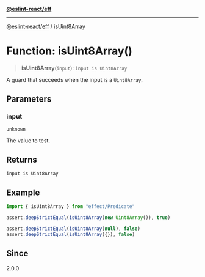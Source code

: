 [**@eslint-react/eff**](../README.md)

***

[@eslint-react/eff](../README.md) / isUint8Array

# Function: isUint8Array()

> **isUint8Array**(`input`): `input is Uint8Array`

A guard that succeeds when the input is a `Uint8Array`.

## Parameters

### input

`unknown`

The value to test.

## Returns

`input is Uint8Array`

## Example

```ts
import { isUint8Array } from "effect/Predicate"

assert.deepStrictEqual(isUint8Array(new Uint8Array()), true)

assert.deepStrictEqual(isUint8Array(null), false)
assert.deepStrictEqual(isUint8Array({}), false)
```

## Since

2.0.0
